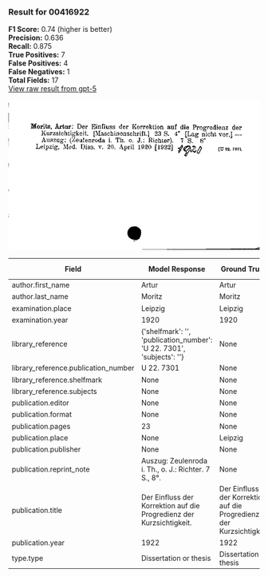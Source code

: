 ### Result for 00416922
**F1 Score:** 0.74 (higher is better)<br>**Precision:** 0.636<br>**Recall:** 0.875<br>**True Positives:** 7<br>**False Positives:** 4<br>**False Negatives:** 1<br>**Total Fields:** 17<br>[View raw result from gpt-5](https://github.com/RISE-UNIBAS/humanities_data_benchmark/blob/main/results/2025-09-02/T0165/request_T0165_00416922.json)

<img src="https://github.com/RISE-UNIBAS/humanities_data_benchmark/blob/main/benchmarks/zettelkatalog/images/00416922.jpg?raw=true" alt="00416922" width="600px">

| Field | Model Response | Ground Truth | Fuzzy Score | Match |
|-------|----------------|--------------|-------------|-------|
| author.first_name | Artur | Artur | 1.000 | ✅ |
| author.last_name | Moritz | Moritz | 1.000 | ✅ |
| examination.place | Leipzig | Leipzig | 1.000 | ✅ |
| examination.year | 1920 | 1920 | 1.000 | ✅ |
| library_reference | {'shelfmark': '', 'publication_number': 'U 22. 7301', 'subjects': ''} | None | 0.000 | ❌ |
| library_reference.publication_number | U 22. 7301 | None | 0.000 | ❌ |
| library_reference.shelfmark | None | None | 1.000 | ✅ |
| library_reference.subjects | None | None | 1.000 | ✅ |
| publication.editor | None | None | 1.000 | ✅ |
| publication.format | None | None | 1.000 | ✅ |
| publication.pages | 23 | None | 0.000 | ❌ |
| publication.place | None | Leipzig | 0.000 | ❌ |
| publication.publisher | None | None | 1.000 | ✅ |
| publication.reprint_note | Auszug: Zeulenroda i. Th., o. J.: Richter. 7 S., 8°. | None | 0.000 | ❌ |
| publication.title | Der Einfluss der Korrektion auf die Progredienz der Kurzsichtigkeit. | Der Einfluss der Korrektion auf die Progredienz der Kurzsichtigkeit | 0.993 | ✅ |
| publication.year | 1922 | 1922 | 1.000 | ✅ |
| type.type | Dissertation or thesis | Dissertation or thesis | 1.000 | ✅ |
